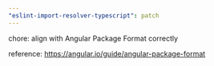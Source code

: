 ```yaml
---
"eslint-import-resolver-typescript": patch
---
```


chore: align with Angular Package Format correctly

reference: https://angular.io/guide/angular-package-format
